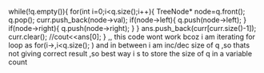 while(!q.empty()){
for(int i=0;i<q.size();i++){
TreeNode* node=q.front();
q.pop();
curr.push_back(node->val);
if(node->left){
q.push(node->left);
}
if(node->right){
q.push(node->right);
}
}
ans.push_back(curr[curr.size()-1]);
curr.clear();
//cout<<ans[0];
}
,, this code wont work bcoz i am iterating for loop as for(i->,i<q.size(); )
and in between i am inc/dec size of q ,so thats not giving correct result ,so best way i s to store the size of q in a variable count